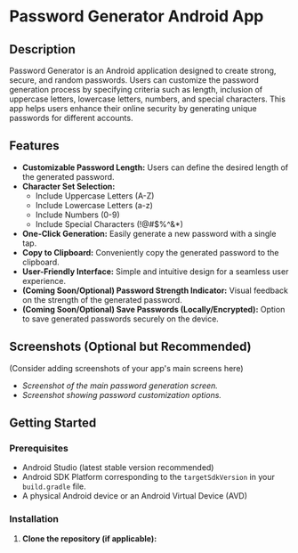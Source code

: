 # Password Generator Android App

## Description

Password Generator is an Android application designed to create strong, secure, and random passwords. Users can customize the password generation process by specifying criteria such as length, inclusion of uppercase letters, lowercase letters, numbers, and special characters. This app helps users enhance their online security by generating unique passwords for different accounts.

## Features

*   **Customizable Password Length:** Users can define the desired length of the generated password.
*   **Character Set Selection:**
    *   Include Uppercase Letters (A-Z)
    *   Include Lowercase Letters (a-z)
    *   Include Numbers (0-9)
    *   Include Special Characters (!@#$%^&*)
*   **One-Click Generation:** Easily generate a new password with a single tap.
*   **Copy to Clipboard:** Conveniently copy the generated password to the clipboard.
*   **User-Friendly Interface:** Simple and intuitive design for a seamless user experience.
*   **(Coming Soon/Optional) Password Strength Indicator:** Visual feedback on the strength of the generated password.
*   **(Coming Soon/Optional) Save Passwords (Locally/Encrypted):** Option to save generated passwords securely on the device.

## Screenshots (Optional but Recommended)

(Consider adding screenshots of your app's main screens here)

*   *Screenshot of the main password generation screen.*
*   *Screenshot showing password customization options.*

## Getting Started

### Prerequisites

*   Android Studio (latest stable version recommended)
*   Android SDK Platform corresponding to the `targetSdkVersion` in your `build.gradle` file.
*   A physical Android device or an Android Virtual Device (AVD)

### Installation

1.  **Clone the repository (if applicable):**
    
